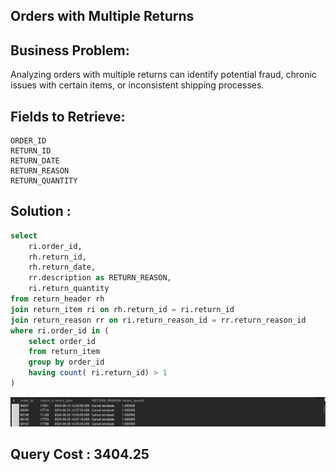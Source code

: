 ## Orders with Multiple Returns

## Business Problem:
Analyzing orders with multiple returns can identify potential fraud, chronic issues with certain items, or inconsistent shipping processes.

## Fields to Retrieve:

```
ORDER_ID
RETURN_ID
RETURN_DATE
RETURN_REASON
RETURN_QUANTITY
```

## Solution :

```sql
select
	ri.order_id,
	rh.return_id,
    rh.return_date,
    rr.description as RETURN_REASON,
    ri.return_quantity
from return_header rh
join return_item ri on rh.return_id = ri.return_id
join return_reason rr on ri.return_reason_id = rr.return_reason_id
where ri.order_id in (
	select order_id
    from return_item
    group by order_id
    having count( ri.return_id) > 1
)
```

![alt text](image.png)

## Query Cost : 3404.25